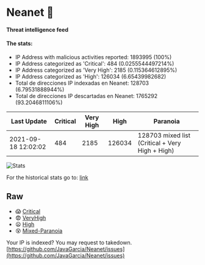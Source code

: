 # Neanet :hocho:
#### Threat intelligence feed
#### The stats:

- IP Address with malicious activities reported: 1893995 (100%)
- IP Address categorized as 'Critical':  484 (0.0255544497214%)
- IP Address categorized as 'Very High':  2185 (0.115364612895%)
- IP Address categorized as 'High':  126034 (6.65439982682)
- Total de direcciones IP indexadas en Neanet:  128703 (6.79531888944%)
- Total de direcciones IP descartadas en Neanet:  1765292 (93.2046811106%)

| Last Update | Critical | Very High | High | Paranoia |
| --- | --- | --- | --- | --- |
| 2021-09-18 12:02:02 | 484 | 2185 | 126034 | 128703 mixed list (Critical + Very High + High)|

![Stats](https://docs.google.com/spreadsheets/d/e/2PACX-1vSnaNMIXVabIpDJjufMlzH7poXnshF3mgd8Is1g9ytUEzVsP5my4Trn8f-xkoLLQ38xpL3HtmUexLo6/pubchart?oid=501124687&format=image)

For the historical stats go to: [link](/stats.csv)
## Raw
- :scream: [Critical](https://raw.githubusercontent.com/JavaGarcia/Neanet/master/blacklists/neanet_critical.txt)
- :fearful: [VeryHigh](https://raw.githubusercontent.com/JavaGarcia/Neanet/master/blacklists/neanet_veryHigh.txtt)
- :frowning: [High](https://raw.githubusercontent.com/JavaGarcia/Neanet/master/blacklists/neanet_high.txt)
- :dizzy_face: [Mixed-Paranoia](https://raw.githubusercontent.com/JavaGarcia/Neanet/master/blacklists/neanet_all.txt)


Your IP is indexed? You may request to takedown. [https://github.com/JavaGarcia/Neanet/issues](https://github.com/JavaGarcia/Neanet/issues)



















































































































































































































































































































































































































































































































































































































































































































































































































































































































































































































































































































































































































































































































































































































































































































































































































































































































































































































































































































































































































































































































































































































































































































































































































































































































































































































































































































































































































































































































































































































































































































































































































































































































































































































































































































































































































































































































































































































































































































































































































































































































































































































































































































































































































































































































































































































































































































































































































































































































































































































































































































































































































































































































































































































































































































































































































































































































































































































































































































































































































































































































































































































































































































































































































































































































































































































































































































































































































































































































































































































































































































































































































































































































































































































































































































































































































































































































































































































































































































































































































































































































































































































































































































































































































































































































































































































































































































































































































































































































































































































































